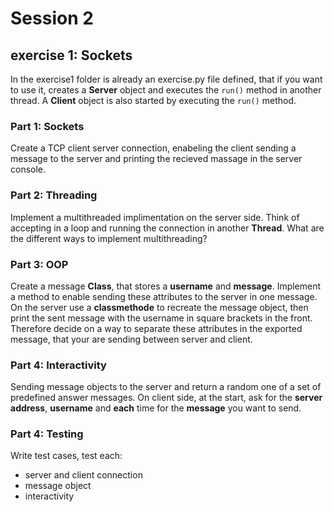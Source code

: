 # Session 2

## exercise 1: Sockets

In the exercise1 folder is already an exercise.py file defined, that if you want to use it, creates a **Server** object and executes the `run()` method in another thread. A **Client** object is also started by executing the `run()` method.

### Part 1: Sockets
Create a TCP client server connection, enabeling the client sending a message to the server and printing the recieved massage in the server console.

### Part 2: Threading
Implement a multithreaded implimentation on the server side. Think of accepting in a loop and running the connection in another **Thread**. What are the different ways to implement multithreading?

### Part 3: OOP
Create a message **Class**, that stores a **username** and **message**. Implement a method to enable sending these attributes to the server in one message. On the server use a **classmethode** to recreate the message object, then print the sent message with the username in square brackets in the front. Therefore decide on a way to separate these attributes in the exported message, that your are sending between server and client.

### Part 4: Interactivity
Sending message objects to the server and return a random one of a set of predefined answer messages. On client side, at the start, ask for the **server address**, **username** and **each** time for the **message** you want to send.

### Part 4: Testing
Write test cases, test each:
- server and client connection
- message object
- interactivity